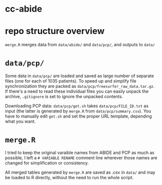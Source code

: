 # cc-abide

# repo structure overview

`merge.R` merges data from `data/abide/` and `data/pcp/`, and outputs to `data/`

# `data/pcp/`
Some data in `data/pcp/` are loaded and saved as large number of separate files
(one for each of 1035 patients). To speed up and simplify file synchronization
they are packed as `data/pcp/freesurfer_raw_data.tar.gz`. If there's a need to
read these individual files you can easily unpack the archive, `.gitignore` is
set to ignore the unpacked contents.

Downloading PCP data: `data/pcp/get.sh` takes `data/pcp/FILE_ID.txt` as input (the latter is
generated by `merge.R` from `data/pcp/summary.csv`). You have to manually
edit `get.sh` and set the proper URL template, depending what you want.

# `merge.R`
I tried to keep the original varaible names from ABIDE and PCP as much
as possible, I left a `# VARIABLE RENAME` comment line wherever those
names are changed for simplification or consistency.

All merged tables generated by `merge.R` are saved as .csv in `data/` and may
be loaded to R directly, without the need to run the whole script.
